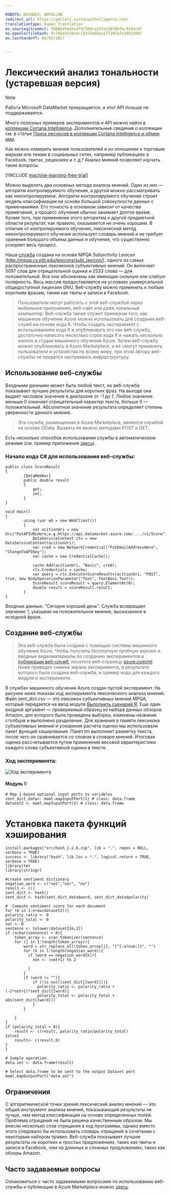 ```yaml
---

ROBOTS: NOINDEX, NOFOLLOW
redirect_url: https://gallery.cortanaintelligence.com/
translationtype: Human Translation
ms.sourcegitcommit: f6006d5e83ad74f386ca23fe52879bfbc9394c0f
ms.openlocfilehash: 9c7b8e4378cbc19255e60aa177207afe3d552087
ms.lasthandoff: 05/03/2017


---
```

# <a name="deprecated-lexicon-based-sentiment-analysis"></a>Лексический анализ тональности (устаревшая версия)

> [!NOTE]
> Работа Microsoft DataMarket прекращается, и этот API больше не поддерживается. 
> 
> Много полезных примеров экспериментов и API можно найти в [коллекции Cortana Intelligence](http://gallery.cortanaintelligence.com). Дополнительные сведения о коллекции см. в статье [Поиск ресурсов в коллекции Cortana Intelligence и обмен ими](machine-learning-gallery-how-to-use-contribute-publish.md).

Как можно измерить мнения пользователей и их отношение к торговым маркам или темам в социальных сетях, например публикациях в Facebook, твитах, рецензиях и т. д.? Анализ мнений позволяет изучать такие вопросы.

[!INCLUDE [machine-learning-free-trial](../../includes/machine-learning-free-trial.md)]

Можно выделить два основных метода анализа мнений. Один из них — алгоритм контролируемого обучения, а другой можно рассматривать как неконтролируемое. Алгоритм контролируемого обучения строит модель классификации на основе большой совокупности данных с примечаниями. Его точность в основном зависит от качества примечаний, а процесс обучения обычно занимает долгое время. Кроме того, при применении этого алгоритма к другой предметной области результат, как правило, оказывается не очень хорошим. В отличие от контролируемого обучения, лексический метод неконтролируемого обучения использует словарь мнений и не требует хранения большого объема данных и обучения, что существенно ускоряет весь процесс. 

Наша [служба](https://datamarket.azure.com/dataset/aml_labs/lexicon_based_sentiment_analysis) создана на основе MPQA Subjectivity Lexicon (http://mpqa.cs.pitt.edu/lexicons/subj_lexicon/), одного из самых распространенных лексиконов субъективных мнений. Он включает 5097 слов для отрицательной оценки и 2533 слова — для положительной. Все они обозначены как имеющие сильную или слабую полярность. Весь массив предоставляется на условиях универсальной общедоступной лицензии GNU. Веб-службу можно применять к любым коротким фразам, таким как твиты и записи в Facebook. 

> Пользователи могут работать с этой веб-службой через мобильное приложение, веб-сайт или даже локальный компьютер. Веб-служба также служит примером того, как машинное обучение Azure можно использовать для создания веб-служб на основе кода R. Чтобы создать эксперимент с использованием кода R и опубликовать его как веб-службу, достаточно написать несколько строк кода R и нажать несколько кнопок в студии машинного обучения Azure. Затем веб-службу можно опубликовать в Azure Marketplace, и ее смогут применять пользователи и устройства по всему миру, при этом автору веб-службы не придется настраивать инфраструктуру.
> 
> 

## <a name="consumption-of-web-service"></a>Использование веб-службы
Входными данными может быть любой текст, но веб-служба показывает лучшие результаты для коротких фраз. На выходе она выдает числовое значение в диапазоне от -1 до 1. Любое значение меньше 0 означает отрицательный характер текста, больше 0 — положительный. Абсолютное значение результата определяет степень уверенности данного мнения. 

> Эта служба, размещенная в Azure Marketplace, является службой на основе OData. Вызвать ее можно методами POST и GET. 
> 
> 

Есть несколько способов использования службы в автоматическом режиме (см. пример приложения [здесь](http://microsoftazuremachinelearning.azurewebsites.net/)).

### <a name="starting-c-code-for-web-service-consumption"></a>Начало кода C# для использования веб-службы:
    public class ScoreResult
    {
            [DataMember]
            public double result
            {
                get;
                set;
            }
    }

    void main()
    {
            using (var wb = new WebClient())
            {
                var acitionUri = new Uri("PutAPIURLHere,e.g.https://api.datamarket.azure.com/..../v1/Score");
                DataServiceContext ctx = new DataServiceContext(acitionUri);
                var cred = new NetworkCredential("PutEmailAddressHere", "ChangeToAPIKey");
                var cache = new CredentialCache();

                cache.Add(acitionUri, "Basic", cred);
                ctx.Credentials = cache;
                var query = ctx.Execute<ScoreResult>(acitionUri, "POST", true, new BodyOperationParameter("Text", TextBox1.Text));
                ScoreResult scoreResult = query.ElementAt(0);
                double result = scoreResult.result;
            }
    }



Входные данные: "Сегодня хороший день". Служба возвращает значение 1, указывая на положительное мнение, высказанное в исходной фразе. 

## <a name="creation-of-web-service"></a>Создание веб-службы
> Эта веб-служба была создана с помощью системы машинного обучения Azure. Чтобы получить бесплатную пробную версию и вводные видеоматериалы по созданию экспериментов и [публикации веб-служб](machine-learning-publish-a-machine-learning-web-service.md), посетите веб-страницу [azure.com/ml](http://azure.com/ml). Ниже приведен снимок экрана эксперимента, в результате которого была создана веб-служба, и пример кода для каждого модуля в эксперименте.
> 
> 

В службах машинного обучения Azure создан пустой эксперимент. На рисунке ниже показан ход эксперимента лексического анализа мнений. Файл sent_dict.csv — это лексикон субъективных мнений MPQA, который передается на ввод модуля [Выполнить сценарий R][execute-r-script]. Еще один входной аргумент — проверяемый образец из набора данных обзоров Amazon, для которого была проведена выборка, изменены названия столбцов и выполнено разделение. Для хранения в памяти лексикона субъективных мнений и ускорения расчета оценки мы использовали пакет функций хэширования. Пакет tm выполняет разметку текста, после чего он сравнивается со словом в словаре мнений. Итоговая оценка рассчитывается путем применения весовой характеристики каждого слова субъективной оценки в тексте. 

### <a name="experiment-flow"></a>Ход эксперимента:
![Ход эксперимента][2]

#### <a name="module-1"></a>Модуль 1:
    # Map 1-based optional input ports to variables
    sent_dict_data<- maml.mapInputPort(1) # class: data.frame
    dataset2 <- maml.mapInputPort(2) # class: data.frame

# <a name="install-hash-package"></a>Установка пакета функций хэширования
    install.packages("src/hash_2.2.6.zip", lib = ".", repos = NULL, verbose = TRUE)
    success <- library("hash", lib.loc = ".", logical.return = TRUE, verbose = TRUE)
    library(tm)
    library(stringr)

    #create sentiment dictionary
    negation_word <- c("not","nor", "no")
    result <- c()
    sent_dict <- hash()
    sent_dict <- hash(sent_dict_data$word, sent_dict_data$polarity)

    #  Compute sentiment score for each document
    for (m in 1:nrow(dataset2)){
    polarity_ratio <- 0
    polarity_total <- 0
    not <- 0
    sentence <- tolower(dataset2[m,1])
    if (nchar(sentence) > 0){
        token_array <- scan_tokenizer(sentence)
        for (j in 1:length(token_array)){
            word = str_replace_all(token_array[j], "[^[:alnum:]]", "")
            for (k in 1:length(negation_word)){
              if (word == negation_word[k]){
                not <- (not+1) %% 2

              }
            }
            if (word != ""){
                if (!is.null(sent_dict[[word]])){
                  polarity_ratio <- polarity_ratio + (-2*not+1)*sent_dict[[word]]
                  polarity_total <- polarity_total + abs(sent_dict[[word]])
                }
            }

        }
    }
    if (polarity_total > 0){
        result <- c(result, polarity_ratio/polarity_total)
    }else{
        result<- c(result,0)
    }
    }

    # Sample operation
    data.set <- data.frame(result)

    # Select data.frame to be sent to the output Dataset port
    maml.mapOutputPort("data.set")



## <a name="limitations"></a>Ограничения
С алгоритмической точки зрения лексический анализ мнений — это общий инструмент анализа мнений, показывающий результаты не лучше, чем метод классификации на основе определенных полей. Проблема отрицания не была решена качественным образом. Мы внесли несколько слов отрицания в код программы, однако вместо этого следовало бы использовать словарь отрицаний в сочетании с некоторым набором правил. Веб-служба показывает лучшие результаты на коротких и простых предложениях, таких как твиты и записи в Facebook, чем на длинных и сложных предложениях, таких как обзоры Amazon. 

## <a name="faq"></a>Часто задаваемые вопросы
Ознакомиться с часто задаваемыми вопросами по использованию веб-службы и публикации в Azure Marketplace можно [здесь](machine-learning-marketplace-faq.md).

[1]: ./media/machine-learning-r-csharp-lexicon-based-sentiment-analysis/sentiment_analysis_1.png
[2]: ./media/machine-learning-r-csharp-lexicon-based-sentiment-analysis/sentiment_analysis_2.png


<!-- Module References -->
[execute-r-script]: https://msdn.microsoft.com/library/azure/30806023-392b-42e0-94d6-6b775a6e0fd5/



